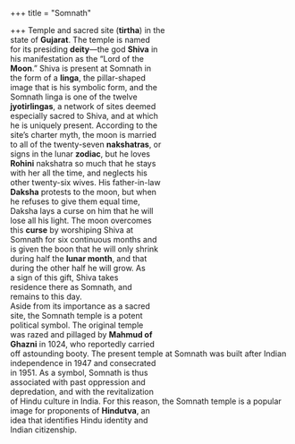 +++
title = "Somnath"

+++
Temple and sacred site (**tirtha**) in the  
state of **Gujarat**. The temple is named  
for its presiding **deity**—the god **Shiva** in  
his manifestation as the “Lord of the  
**Moon**.” Shiva is present at Somnath in  
the form of a **linga**, the pillar-shaped  
image that is his symbolic form, and the  
Somnath linga is one of the twelve  
**jyotirlingas**, a network of sites deemed  
especially sacred to Shiva, and at which  
he is uniquely present. According to the  
site’s charter myth, the moon is married  
to all of the twenty-seven **nakshatras**, or  
signs in the lunar **zodiac**, but he loves  
**Rohini** nakshatra so much that he stays  
with her all the time, and neglects his  
other twenty-six wives. His father-in-law  
**Daksha** protests to the moon, but when  
he refuses to give them equal time,  
Daksha lays a curse on him that he will  
lose all his light. The moon overcomes  
this **curse** by worshiping Shiva at  
Somnath for six continuous months and  
is given the boon that he will only shrink  
during half the **lunar month**, and that  
during the other half he will grow. As  
a sign of this gift, Shiva takes  
residence there as Somnath, and  
remains to this day.  
Aside from its importance as a sacred  
site, the Somnath temple is a potent  
political symbol. The original temple  
was razed and pillaged by **Mahmud of**  
**Ghazni** in 1024, who reportedly carried  
off astounding booty. The present temple at Somnath was built after Indian  
independence in 1947 and consecrated  
in 1951. As a symbol, Somnath is thus  
associated with past oppression and  
depredation, and with the revitalization  
of Hindu culture in India. For this reason, the Somnath temple is a popular  
image for proponents of **Hindutva**, an  
idea that identifies Hindu identity and  
Indian citizenship.